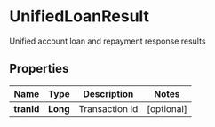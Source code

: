 
# UnifiedLoanResult

Unified account loan and repayment response results

## Properties

Name | Type | Description | Notes
------------ | ------------- | ------------- | -------------
**tranId** | **Long** | Transaction id |  [optional]

